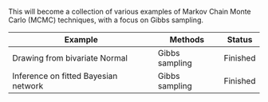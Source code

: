 This will become a collection of various examples of Markov Chain Monte Carlo (MCMC) techniques, with a focus on Gibbs sampling.

| Example                              | Methods                       | Status   |
| ------------------------------------ | ----------------------------- | -------- |
| Drawing from bivariate Normal        | Gibbs sampling                | Finished |
| Inference on fitted Bayesian network | Gibbs sampling                | Finished |

